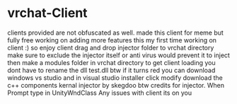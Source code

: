 # vrchat-Client
clients provided are not obfuscated as well. made this client for meme but fully free 
working on adding more features this my first time working on client :)
so enjoy client 
drag and drop injector folder to vrchat directory 
make sure to exclude the injector itself or anti virus would prevent it to inject 
then make a modules folder in vrchat directory to get client loading you dont have to rename the dll test.dll btw 
if it turns red you can download windows vs studio and in visual studio installer click modify  download the c++ components 
kernal injector by skegdoo btw credits for injector.
When Prompt type in  UnityWndClass
Any issues with client its on you 
